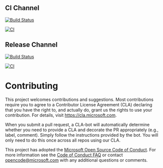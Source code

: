 
## CI Channel 
[![Build Status](https://dev.azure.com/devops-for-client-apps/build2019-demo/_apis/build/status/CI-build?branchName=master&jobName=Build&configuration=Channel_CI)](https://dev.azure.com/devops-for-client-apps/build2019-demo/_build/latest?definitionId=1&branchName=master)

[![CI](https://img.shields.io/azure-devops/release/devops-for-client-apps/99e907d0-45c4-4065-9d18-a85a42d82d83/1/1.svg?style=flat-square)](https://build2019devopsdemo.z13.web.core.windows.net/CI)

## Release Channel
[![Build Status](https://dev.azure.com/devops-for-client-apps/build2019-demo/_apis/build/status/CI-build?branchName=master&jobName=Build&configuration=Channel_Release)](https://dev.azure.com/devops-for-client-apps/build2019-demo/_build/latest?definitionId=1&branchName=master)

[![CI](https://img.shields.io/azure-devops/release/devops-for-client-apps/99e907d0-45c4-4065-9d18-a85a42d82d83/1/9.svg?style=flat-square)](https://build2019devopsdemo.z13.web.core.windows.net/WpfCoreApp)

# Contributing

This project welcomes contributions and suggestions.  Most contributions require you to agree to a
Contributor License Agreement (CLA) declaring that you have the right to, and actually do, grant us
the rights to use your contribution. For details, visit https://cla.microsoft.com.

When you submit a pull request, a CLA-bot will automatically determine whether you need to provide
a CLA and decorate the PR appropriately (e.g., label, comment). Simply follow the instructions
provided by the bot. You will only need to do this once across all repos using our CLA.

This project has adopted the [Microsoft Open Source Code of Conduct](https://opensource.microsoft.com/codeofconduct/).
For more information see the [Code of Conduct FAQ](https://opensource.microsoft.com/codeofconduct/faq/) or
contact [opencode@microsoft.com](mailto:opencode@microsoft.com) with any additional questions or comments.
